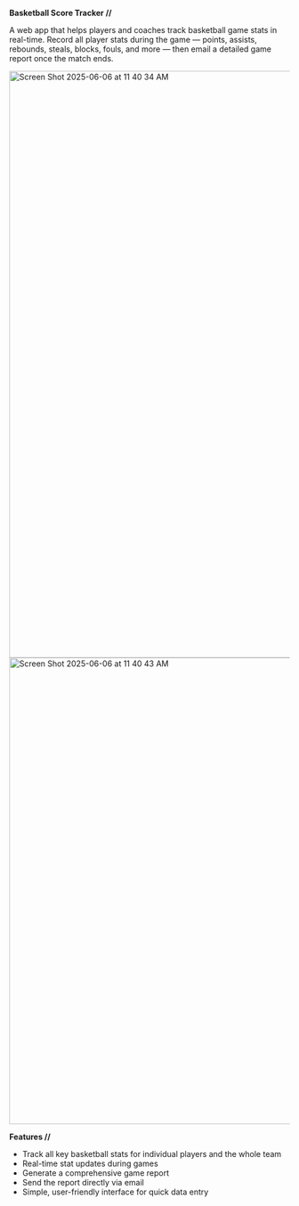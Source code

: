 **Basketball Score Tracker //**  

A web app that helps players and coaches track basketball game stats in real-time. Record all player stats during the game — points, assists, rebounds, steals, blocks, fouls, and more — then email a detailed game report once the match ends.  

<img width="1054" alt="Screen Shot 2025-06-06 at 11 40 34 AM" src="https://github.com/user-attachments/assets/b1d8013b-bae3-4119-9cf6-56949730869b" />
<img width="838" alt="Screen Shot 2025-06-06 at 11 40 43 AM" src="https://github.com/user-attachments/assets/cecb0109-2c11-490c-991d-a30a5f4fec37" />

**Features //**  
- Track all key basketball stats for individual players and the whole team  
- Real-time stat updates during games  
- Generate a comprehensive game report  
- Send the report directly via email  
- Simple, user-friendly interface for quick data entry  
